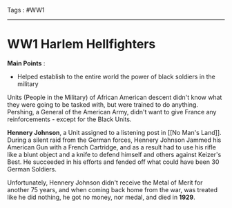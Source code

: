 Tags : #WW1 
___
# WW1 Harlem Hellfighters
**Main Points** :
- Helped establish to the entire world the power of black soldiers in the military

Units (People in the Military) of African American descent didn't know what they were going to be tasked with, but were trained to do anything. Pershing, a General of the American Army, didn't want to give France any reinforcements - except for the Black Units.

**Hennery Johnson**, a Unit assigned to a listening post in [[No Man's Land]]. During a silent raid from the German forces, Hennery Johnson Jammed his American Gun with a French Cartridge, and as a result had to use his rifle like a blunt object and a knife to defend himself and others against Keizer's Best. He succeeded in his efforts and fended off what could have been 30 German Soldiers. 

Unfortunately, Hennery Johnson didn't receive the Metal of Merit for another 75 years, and when coming back home from the war, was treated like he did nothing, he got no money, nor medal, and died in **1929**.